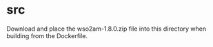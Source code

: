 
# src

Download and place the wso2am-1.8.0.zip file into this directory when building from the Dockerfile.

